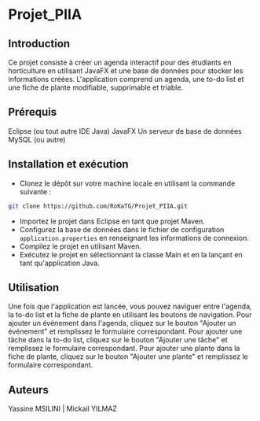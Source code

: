 # Projet_PIIA
## Introduction
Ce projet consiste à créer un agenda interactif pour des étudiants en horticulture en utilisant JavaFX et une base de données pour stocker les informations créées. L'application comprend un agenda, une to-do list et une fiche de plante modifiable, supprimable et triable.

## Prérequis
Eclipse (ou tout autre IDE Java)
JavaFX
Un serveur de base de données MySQL (ou autre)

## Installation et exécution
- Clonez le dépôt sur votre machine locale en utilisant la commande suivante :
```bash
git clone https://github.com/RoKaTG/Projet_PIIA.git
```
- Importez le projet dans Eclipse en tant que projet Maven.
- Configurez la base de données dans le fichier de configuration `application.properties` en renseignant les informations de connexion.
- Compilez le projet en utilisant Maven.
- Exécutez le projet en sélectionnant la classe Main et en la lançant en tant qu'application Java.

## Utilisation
Une fois que l'application est lancée, vous pouvez naviguer entre l'agenda, la to-do list et la fiche de plante en utilisant les boutons de navigation. Pour ajouter un événement dans l'agenda, cliquez sur le bouton "Ajouter un événement" et remplissez le formulaire correspondant. Pour ajouter une tâche dans la to-do list, cliquez sur le bouton "Ajouter une tâche" et remplissez le formulaire correspondant. Pour ajouter une plante dans la fiche de plante, cliquez sur le bouton "Ajouter une plante" et remplissez le formulaire correspondant.

## Auteurs
Yassine MSILINI |
Mickail YILMAZ





